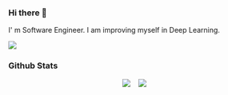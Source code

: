 ### Hi there 👋

<!--
**cevatarmutlu/cevatarmutlu** is a ✨ _special_ ✨ repository because its `README.md` (this file) appears on your GitHub profile.

Here are some ideas to get you started:

- 🔭 I’m currently working on ...
- 🌱 I’m currently learning ...
- 👯 I’m looking to collaborate on ...
- 🤔 I’m looking for help with ...
- 💬 Ask me about ...
- 📫 How to reach me: ...
- 😄 Pronouns: ...
- ⚡ Fun fact: ...
-->
<div aling="center">
I' m Software Engineer. I am improving myself in Deep Learning.

<a href="https://www.linkedin.com/in/cevatarmutlu/"><img src="https://img.shields.io/badge/linkedin-%230077B5.svg?&style=for-the-badge&logo=linkedin&logoColor=white" /></a>

</div>


### Github Stats

<div align="center">
<a href="#"><img src="https://github-readme-stats.vercel.app/api?username=cevatarmutlu&show_icons=true&count_private=true&theme=radical" ></a>
  &nbsp;&nbsp;
<a href="#"><img src="https://github-readme-stats.vercel.app/api/top-langs/?username=cevatarmutlu&layout=compact&theme=radical"  ></a>

</div>
